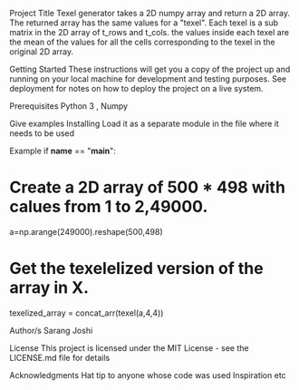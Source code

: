 Project Title
Texel generator takes a 2D numpy array and return a  2D array. The returned array has the same values for a "texel". Each texel is a sub matrix in the 2D array of t_rows and t_cols. the values inside each texel are the mean of the values for all the cells corresponding to the texel in the original 2D array.


Getting Started
These instructions will get you a copy of the project up and running on your local machine for development and testing purposes. See deployment for notes on how to deploy the project on a live system.

Prerequisites
Python 3 , Numpy 

Give examples
Installing
Load it as a separate module in the file where it needs to be used

Example
if __name__ == "__main__": 
# Create a 2D array of 500 * 498 with calues from 1 to 2,49000.
a=np.arange(249000).reshape(500,498)

# Get the texelelized version of the array in X.
texelized_array = concat_arr(texel(a,4,4))



Author/s
Sarang Joshi

License
This project is licensed under the MIT License - see the LICENSE.md file for details

Acknowledgments
Hat tip to anyone whose code was used
Inspiration
etc
